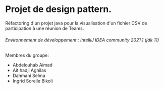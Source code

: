 # Projet de design pattern.
Réfactoring d'un projet java pour la visualisation d'un fichier CSV de participation à une réunion de Teams.

###### Environnement de développement : IntelliJ IDEA community 2021.1 (jdk 11)

Membres du groupe:
  - Abdelouhab Aimad
  - Ait hadji Aghilas
  - Dahmani Selma
  - Ingrid Sorelle Bikoli
